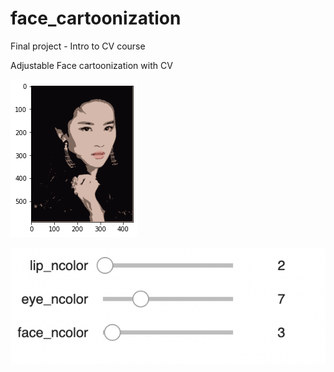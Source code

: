 # face_cartoonization
Final project - Intro to CV course

Adjustable Face cartoonization with CV 

![alt text](https://github.com/nazerek/face_cartoonization/blob/main/girl.png?raw=true)

![alt text](https://github.com/nazerek/face_cartoonization/blob/main/interactive.png?raw=true)
